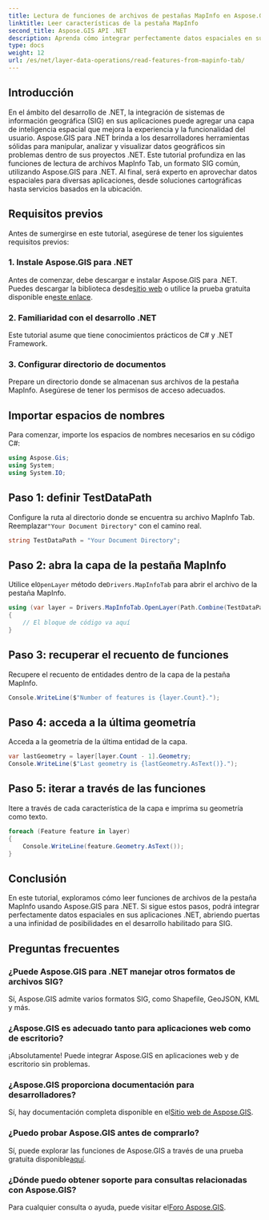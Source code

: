 ```yaml
---
title: Lectura de funciones de archivos de pestañas MapInfo en Aspose.GIS
linktitle: Leer características de la pestaña MapInfo
second_title: Aspose.GIS API .NET
description: Aprenda cómo integrar perfectamente datos espaciales en sus aplicaciones .NET con Aspose.GIS, lo que le permitirá leer funciones de archivos MapInfo Tab sin esfuerzo.
type: docs
weight: 12
url: /es/net/layer-data-operations/read-features-from-mapinfo-tab/
---
```

## Introducción
En el ámbito del desarrollo de .NET, la integración de sistemas de información geográfica (SIG) en sus aplicaciones puede agregar una capa de inteligencia espacial que mejora la experiencia y la funcionalidad del usuario. Aspose.GIS para .NET brinda a los desarrolladores herramientas sólidas para manipular, analizar y visualizar datos geográficos sin problemas dentro de sus proyectos .NET. Este tutorial profundiza en las funciones de lectura de archivos MapInfo Tab, un formato SIG común, utilizando Aspose.GIS para .NET. Al final, será experto en aprovechar datos espaciales para diversas aplicaciones, desde soluciones cartográficas hasta servicios basados en la ubicación.
## Requisitos previos
Antes de sumergirse en este tutorial, asegúrese de tener los siguientes requisitos previos:
### 1. Instale Aspose.GIS para .NET
 Antes de comenzar, debe descargar e instalar Aspose.GIS para .NET. Puedes descargar la biblioteca desde[sitio web](https://releases.aspose.com/gis/net/) o utilice la prueba gratuita disponible en[este enlace](https://releases.aspose.com/).
### 2. Familiaridad con el desarrollo .NET
Este tutorial asume que tiene conocimientos prácticos de C# y .NET Framework.
### 3. Configurar directorio de documentos
Prepare un directorio donde se almacenan sus archivos de la pestaña MapInfo. Asegúrese de tener los permisos de acceso adecuados.

## Importar espacios de nombres
Para comenzar, importe los espacios de nombres necesarios en su código C#:
```csharp
using Aspose.Gis;
using System;
using System.IO;
```

## Paso 1: definir TestDataPath
 Configure la ruta al directorio donde se encuentra su archivo MapInfo Tab. Reemplazar`"Your Document Directory"` con el camino real.
```csharp
string TestDataPath = "Your Document Directory";
```
## Paso 2: abra la capa de la pestaña MapInfo
 Utilice el`OpenLayer` método de`Drivers.MapInfoTab` para abrir el archivo de la pestaña MapInfo.
```csharp
using (var layer = Drivers.MapInfoTab.OpenLayer(Path.Combine(TestDataPath, "data.tab")))
{
    // El bloque de código va aquí
}
```
## Paso 3: recuperar el recuento de funciones
Recupere el recuento de entidades dentro de la capa de la pestaña MapInfo.
```csharp
Console.WriteLine($"Number of features is {layer.Count}.");
```
## Paso 4: acceda a la última geometría
Acceda a la geometría de la última entidad de la capa.
```csharp
var lastGeometry = layer[layer.Count - 1].Geometry;
Console.WriteLine($"Last geometry is {lastGeometry.AsText()}.");
```
## Paso 5: iterar a través de las funciones
Itere a través de cada característica de la capa e imprima su geometría como texto.
```csharp
foreach (Feature feature in layer)
{
    Console.WriteLine(feature.Geometry.AsText());
}
```

## Conclusión
En este tutorial, exploramos cómo leer funciones de archivos de la pestaña MapInfo usando Aspose.GIS para .NET. Si sigue estos pasos, podrá integrar perfectamente datos espaciales en sus aplicaciones .NET, abriendo puertas a una infinidad de posibilidades en el desarrollo habilitado para SIG.
## Preguntas frecuentes
### ¿Puede Aspose.GIS para .NET manejar otros formatos de archivos SIG?
Sí, Aspose.GIS admite varios formatos SIG, como Shapefile, GeoJSON, KML y más.
### ¿Aspose.GIS es adecuado tanto para aplicaciones web como de escritorio?
¡Absolutamente! Puede integrar Aspose.GIS en aplicaciones web y de escritorio sin problemas.
### ¿Aspose.GIS proporciona documentación para desarrolladores?
 Sí, hay documentación completa disponible en el[Sitio web de Aspose.GIS](https://reference.aspose.com/gis/net/).
### ¿Puedo probar Aspose.GIS antes de comprarlo?
 Sí, puede explorar las funciones de Aspose.GIS a través de una prueba gratuita disponible[aquí](https://releases.aspose.com/).
### ¿Dónde puedo obtener soporte para consultas relacionadas con Aspose.GIS?
 Para cualquier consulta o ayuda, puede visitar el[Foro Aspose.GIS](https://forum.aspose.com/c/gis/33).